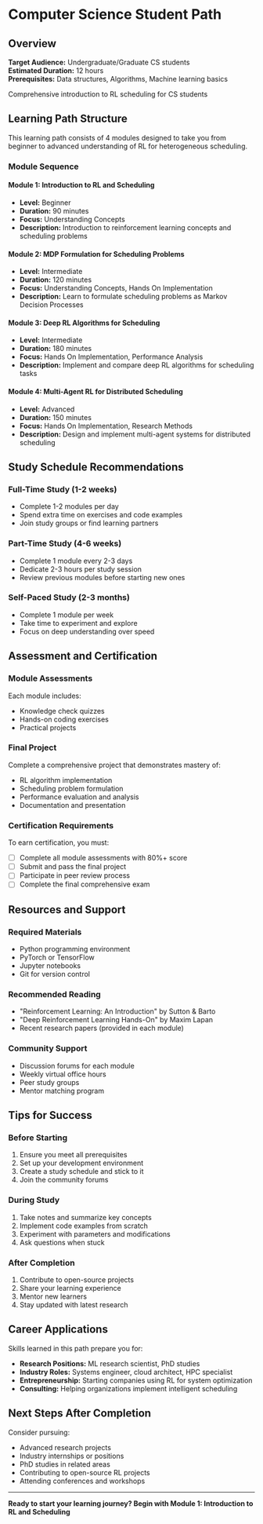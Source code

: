 # Computer Science Student Path

## Overview

**Target Audience:** Undergraduate/Graduate CS students  
**Estimated Duration:** 12 hours  
**Prerequisites:** Data structures, Algorithms, Machine learning basics

Comprehensive introduction to RL scheduling for CS students

## Learning Path Structure

This learning path consists of 4 modules designed to take you from beginner to advanced understanding of RL for heterogeneous scheduling.

### Module Sequence


#### Module 1: Introduction to RL and Scheduling
- **Level:** Beginner
- **Duration:** 90 minutes
- **Focus:** Understanding Concepts
- **Description:** Introduction to reinforcement learning concepts and scheduling problems


#### Module 2: MDP Formulation for Scheduling Problems
- **Level:** Intermediate
- **Duration:** 120 minutes
- **Focus:** Understanding Concepts, Hands On Implementation
- **Description:** Learn to formulate scheduling problems as Markov Decision Processes


#### Module 3: Deep RL Algorithms for Scheduling
- **Level:** Intermediate
- **Duration:** 180 minutes
- **Focus:** Hands On Implementation, Performance Analysis
- **Description:** Implement and compare deep RL algorithms for scheduling tasks


#### Module 4: Multi-Agent RL for Distributed Scheduling
- **Level:** Advanced
- **Duration:** 150 minutes
- **Focus:** Hands On Implementation, Research Methods
- **Description:** Design and implement multi-agent systems for distributed scheduling


## Study Schedule Recommendations

### Full-Time Study (1-2 weeks)
- Complete 1-2 modules per day
- Spend extra time on exercises and code examples
- Join study groups or find learning partners

### Part-Time Study (4-6 weeks) 
- Complete 1 module every 2-3 days
- Dedicate 2-3 hours per study session
- Review previous modules before starting new ones

### Self-Paced Study (2-3 months)
- Complete 1 module per week
- Take time to experiment and explore
- Focus on deep understanding over speed

## Assessment and Certification

### Module Assessments
Each module includes:
- Knowledge check quizzes
- Hands-on coding exercises  
- Practical projects

### Final Project
Complete a comprehensive project that demonstrates mastery of:
- RL algorithm implementation
- Scheduling problem formulation
- Performance evaluation and analysis
- Documentation and presentation

### Certification Requirements
To earn certification, you must:
- [ ] Complete all module assessments with 80%+ score
- [ ] Submit and pass the final project
- [ ] Participate in peer review process
- [ ] Complete the final comprehensive exam

## Resources and Support

### Required Materials
- Python programming environment
- PyTorch or TensorFlow
- Jupyter notebooks
- Git for version control

### Recommended Reading
- "Reinforcement Learning: An Introduction" by Sutton & Barto
- "Deep Reinforcement Learning Hands-On" by Maxim Lapan
- Recent research papers (provided in each module)

### Community Support
- Discussion forums for each module
- Weekly virtual office hours
- Peer study groups
- Mentor matching program

## Tips for Success

### Before Starting
1. Ensure you meet all prerequisites
2. Set up your development environment
3. Create a study schedule and stick to it
4. Join the community forums

### During Study
1. Take notes and summarize key concepts
2. Implement code examples from scratch
3. Experiment with parameters and modifications
4. Ask questions when stuck

### After Completion
1. Contribute to open-source projects
2. Share your learning experience
3. Mentor new learners
4. Stay updated with latest research

## Career Applications

Skills learned in this path prepare you for:
- **Research Positions:** ML research scientist, PhD studies
- **Industry Roles:** Systems engineer, cloud architect, HPC specialist
- **Entrepreneurship:** Starting companies using RL for system optimization
- **Consulting:** Helping organizations implement intelligent scheduling

## Next Steps After Completion

Consider pursuing:
- Advanced research projects
- Industry internships or positions
- PhD studies in related areas
- Contributing to open-source RL projects
- Attending conferences and workshops

---

**Ready to start your learning journey? Begin with Module 1: Introduction to RL and Scheduling**
